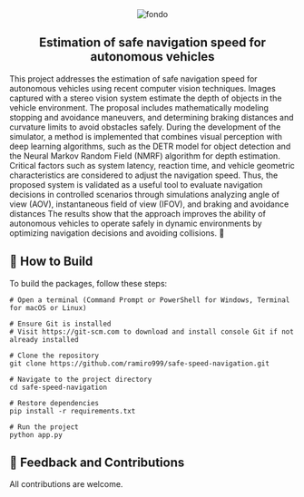 <div align="center">
<img src="https://i.ibb.co/GPtTvqy/Captura-desde-2025-01-14-13-24-06.png" alt="fondo">
</div>
<div align="center">
  <h2> Estimation of safe navigation speed for autonomous vehicles </h2>
</div>

This project addresses the estimation of safe navigation speed for autonomous vehicles using recent computer vision techniques. Images captured with a stereo vision system estimate the depth of objects in the vehicle environment. The proposal includes mathematically modeling stopping and avoidance maneuvers, and determining braking distances and curvature limits to avoid obstacles safely. During the development of the simulator, a method is implemented that combines visual perception with deep learning algorithms, such as the DETR model for object detection and the Neural Markov Random Field (NMRF) algorithm for depth estimation. Critical factors such as system latency, reaction time, and vehicle geometric characteristics are considered to adjust the navigation speed. Thus, the proposed system is validated as a useful tool to evaluate navigation decisions in controlled scenarios through simulations analyzing angle of view (AOV), instantaneous field of view (IFOV), and braking and avoidance distances The results show that the approach improves the ability of autonomous vehicles to operate safely in dynamic environments by optimizing navigation decisions and avoiding collisions. 🚗


## 📝 How to Build

To build the packages, follow these steps:

```shell
# Open a terminal (Command Prompt or PowerShell for Windows, Terminal for macOS or Linux)

# Ensure Git is installed
# Visit https://git-scm.com to download and install console Git if not already installed

# Clone the repository
git clone https://github.com/ramiro999/safe-speed-navigation.git

# Navigate to the project directory
cd safe-speed-navigation

# Restore dependencies
pip install -r requirements.txt

# Run the project
python app.py

```

## 🤝 Feedback and Contributions
All contributions are welcome. 

